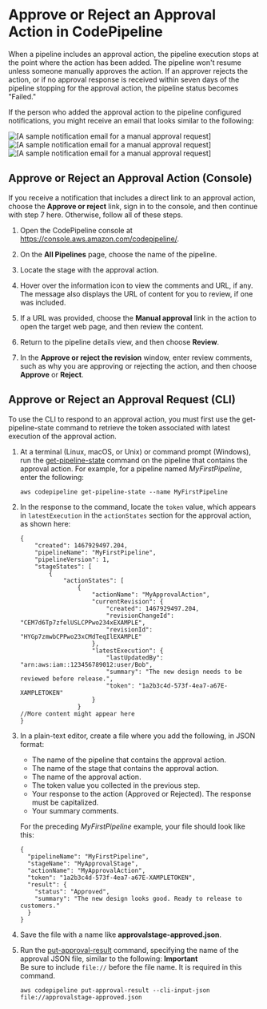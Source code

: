 # Approve or Reject an Approval Action in CodePipeline<a name="approvals-approve-or-reject"></a>

When a pipeline includes an approval action, the pipeline execution stops at the point where the action has been added\. The pipeline won't resume unless someone manually approves the action\. If an approver rejects the action, or if no approval response is received within seven days of the pipeline stopping for the approval action, the pipeline status becomes "Failed\."

If the person who added the approval action to the pipeline configured notifications, you might receive an email that looks similar to the following:

![\[A sample notification email for a manual approval request\]](http://docs.aws.amazon.com/codepipeline/latest/userguide/images/approvals-email-example.png)![\[A sample notification email for a manual approval request\]](http://docs.aws.amazon.com/codepipeline/latest/userguide/)![\[A sample notification email for a manual approval request\]](http://docs.aws.amazon.com/codepipeline/latest/userguide/)

## Approve or Reject an Approval Action \(Console\)<a name="approvals-approve-or-reject-console"></a>

If you receive a notification that includes a direct link to an approval action, choose the **Approve or reject** link, sign in to the console, and then continue with step 7 here\. Otherwise, follow all of these steps\.

1. Open the CodePipeline console at [https://console\.aws\.amazon\.com/codepipeline/](https://console.aws.amazon.com/codepipeline/)\.

1. On the **All Pipelines** page, choose the name of the pipeline\.

1. Locate the stage with the approval action\.

1. Hover over the information icon to view the comments and URL, if any\. The message also displays the URL of content for you to review, if one was included\. 

1. If a URL was provided, choose the **Manual approval** link in the action to open the target web page, and then review the content\.

1. Return to the pipeline details view, and then choose **Review**\.

1. In the **Approve or reject the revision** window, enter review comments, such as why you are approving or rejecting the action, and then choose **Approve** or **Reject**\.

## Approve or Reject an Approval Request \(CLI\)<a name="approvals-approve-or-reject-cli"></a>

To use the CLI to respond to an approval action, you must first use the get\-pipeline\-state command to retrieve the token associated with latest execution of the approval action\. 

1. At a terminal \(Linux, macOS, or Unix\) or command prompt \(Windows\), run the [get\-pipeline\-state](https://docs.aws.amazon.com/cli/latest/reference/codepipeline/get-pipeline-state.html) command on the pipeline that contains the approval action\. For example, for a pipeline named *MyFirstPipeline*, enter the following:

   ```
   aws codepipeline get-pipeline-state --name MyFirstPipeline
   ```

1. In the response to the command, locate the `token` value, which appears in `latestExecution` in the `actionStates` section for the approval action, as shown here:

   ```
   {
       "created": 1467929497.204,
       "pipelineName": "MyFirstPipeline",
       "pipelineVersion": 1,
       "stageStates": [
           {
               "actionStates": [
                   {
                       "actionName": "MyApprovalAction",
                       "currentRevision": {
                           "created": 1467929497.204,
                           "revisionChangeId": "CEM7d6Tp7zfelUSLCPPwo234xEXAMPLE",
                           "revisionId": "HYGp7zmwbCPPwo23xCMdTeqIlEXAMPLE"
                       },
                       "latestExecution": {
                           "lastUpdatedBy": "arn:aws:iam::123456789012:user/Bob",
                           "summary": "The new design needs to be reviewed before release.",
                           "token": "1a2b3c4d-573f-4ea7-a67E-XAMPLETOKEN"
                       }
                   }
   //More content might appear here
   }
   ```

1. In a plain\-text editor, create a file where you add the following, in JSON format:
   + The name of the pipeline that contains the approval action\.
   + The name of the stage that contains the approval action\.
   + The name of the approval action\.
   + The token value you collected in the previous step\.
   + Your response to the action \(Approved or Rejected\)\. The response must be capitalized\.
   + Your summary comments\.

   For the preceding *MyFirstPipeline* example, your file should look like this:

   ```
   {
     "pipelineName": "MyFirstPipeline",
     "stageName": "MyApprovalStage",
     "actionName": "MyApprovalAction",
     "token": "1a2b3c4d-573f-4ea7-a67E-XAMPLETOKEN",
     "result": {
       "status": "Approved",
       "summary": "The new design looks good. Ready to release to customers."
     }
   }
   ```

1. Save the file with a name like **approvalstage\-approved\.json**\.

1. Run the [put\-approval\-result](https://docs.aws.amazon.com/cli/latest/reference/codepipeline/put-approval-result.html) command, specifying the name of the approval JSON file, similar to the following:
**Important**  
Be sure to include `file://` before the file name\. It is required in this command\.

   ```
   aws codepipeline put-approval-result --cli-input-json file://approvalstage-approved.json
   ```